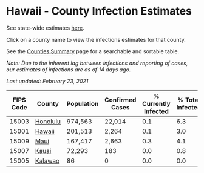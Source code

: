 # Hawaii - County Infection Estimates

See state-wide estimates [here](/infections/us-hi).

Click on a county name to view the infections estimates for that county.

See the [Counties Summary](/infections/summary-counties) page for a searchable and sortable table.

*Note: Due to the inherent lag between infections and reporting of cases, our estimates of infections are as of 14 days ago.*

*Last updated: February 23, 2021*

|   FIPS Code |               County |   Population |   Confirmed Cases |   % Currently Infected |   % Total Infected |
|-------------|----------------------|--------------|-------------------|------------------------|--------------------|
|       15003 | [Honolulu](honolulu) |      974,563 |            22,014 |                    0.1 |                6.3 |
|       15001 |     [Hawaii](hawaii) |      201,513 |             2,264 |                    0.1 |                3.0 |
|       15009 |         [Maui](maui) |      167,417 |             2,663 |                    0.3 |                4.1 |
|       15007 |       [Kauai](kauai) |       72,293 |               183 |                    0.0 |                0.8 |
|       15005 |   [Kalawao](kalawao) |           86 |                 0 |                    0.0 |                0.0 |